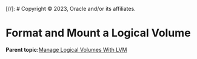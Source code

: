 [//]: # Copyright © 2023, Oracle and/or its affiliates.

# Format and Mount a Logical Volume

**Parent topic:**[Manage Logical Volumes With LVM](../topics/cockpit-lvm.md)

